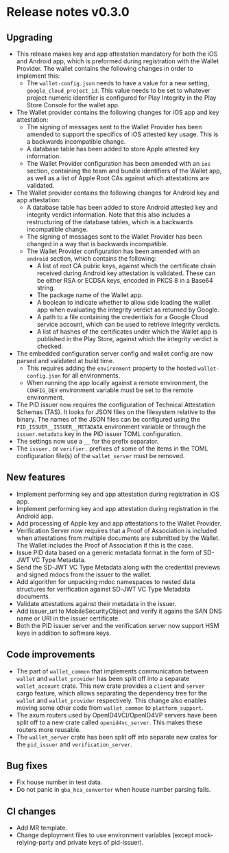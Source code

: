 # Release notes v0.3.0

## Upgrading

- This release makes key and app attestation mandatory for both the iOS and Android app, which is preformed during registration with the Wallet Provider. The wallet contains the following changes in order to implement this:
  - The `wallet-config.json` needs to have a value for a new setting, `google_cloud_project_id`. This value needs to be set to whatever project numeric identifier is configured for Play Integrity in the Play Store Console for the wallet app.
- The Wallet provider contains the following changes for iOS app and key attestation:
  - The signing of messages sent to the Wallet Provider has been amended to support the specifics of iOS attested key usage. This is a backwards incompatible change.
  - A database table has been added to store Apple attested key information.
  - The Wallet Provider configuration has been amended with an `ios` section, containing the team and bundle identifiers of the Wallet app, as well as a list of Apple Root CAs against which attestations are validated.
- The Wallet provider contains the following changes for Android key and app attestation:
  - A database table has been added to store Android attested key and integrity verdict information. Note that this also includes a restructuring of the database tables, which is a backwards incompatible change.
  - The signing of messages sent to the Wallet Provider has been changed in a way that is backwards incompatible.
  - The Wallet Provider configuration has been amended with an `android` section, which contains the following:
    - A list of root CA public keys, against which the certificate chain received during Android key attestation is validated. These can be either RSA or ECDSA keys, encoded in PKCS 8 in a Base64 string.
    - The package name of the Wallet app.
    - A boolean to indicate whether to allow side loading the wallet app when evaluating the integrity verdict as returned by Google.
    - A path to a file containing the credentials for a Google Cloud service account, which can be used to retrieve integrity verdicts.
    - A list of hashes of the certificates under which the Wallet app is published in the Play Store, against which the integrity verdict is checked.
- The embedded configuration server config and wallet config are now parsed and validated at build time.
  - This requires adding the `environment` property to the hosted `wallet-config.json` for all environments.
  - When running the app locally against a remote environment, the `CONFIG_DEV` environment variable must be set to the remote environment.
- The PID issuer now requires the configuration of Technical Attestation Schemas (TAS). It looks for JSON files on the filesystem relative
  to the binary. The names of the JSON files can be configured using the `PID_ISSUER__ISSUER__METADATA` environment variable or through the
  `issuer.metadata` key in the PID issuer TOML configuration.
- The settings now use a `__` for the prefix separator.
- The `issuer.` or `verifier.` prefixes of some of the items in the TOML configuration file(s) of the `wallet_server` must be removed.

## New features

- Implement performing key and app attestation during registration in iOS app.
- Implement performing key and app attestation during registration in the Android app.
- Add processing of Apple key and app attestations to the Wallet Provider.
- Verification Server now requires that a Proof of Association is included when attestations from multiple documents are submitted by the Wallet. The Wallet includes the Proof of Association if this is the case.
- Issue PID data based on a generic metadata format in the form of SD-JWT VC Type Metadata.
- Send the SD-JWT VC Type Metadata along with the credential previews and signed mdocs from the issuer to the wallet.
- Add algorithm for unpacking mdoc namespaces to nested data structures for verification against SD-JWT VC Type Metadata documents.
- Validate attestations against their metadata in the issuer.
- Add issuer_uri to MobileSecurityObject and verify it agains the SAN DNS name or URI in the issuer certificate.
- Both the PID issuer server and the verification server now support HSM keys in addition to software keys.

## Code improvements

- The part of `wallet_common` that implements communication between `wallet` and `wallet_provider` has been split off into a separate `wallet_account` crate. This new crate provides a `client` and `server` cargo feature, which allows separating the dependency tree for the `wallet` and `wallet_provider` respectively. This change also enables moving some other code from `wallet_common` to `platform_support`.
- The axum routers used by OpenID4VCI/OpenID4VP servers have been split off to a new crate called `openid4vc_server`. This makes these routers more reusable.
- The `wallet_server` crate has been split off into separate new crates for the `pid_issuer` and `verification_server`.

## Bug fixes

- Fix house number in test data.
- Do not panic in `gba_hca_converter` when house number parsing fails.

## CI changes

- Add MR template.
- Change deployment files to use environment variables (except mock-relying-party and private keys of pid-issuer).
